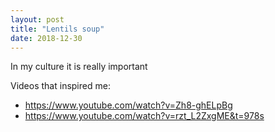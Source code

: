 ```yaml
---
layout: post
title: "Lentils soup"
date: 2018-12-30
---
```


In my culture it is really important

Videos that inspired me: 
 *  https://www.youtube.com/watch?v=Zh8-ghELpBg
 *  https://www.youtube.com/watch?v=rzt_L2ZxgME&t=978s